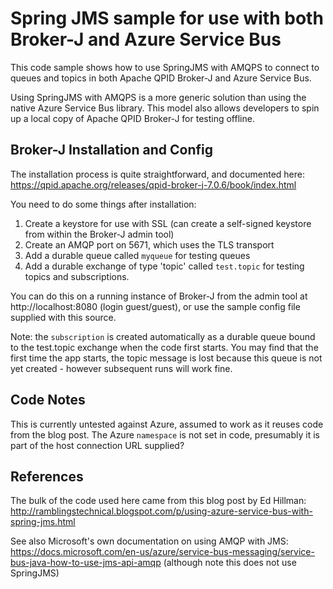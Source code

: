 Spring JMS sample for use with both Broker-J and Azure Service Bus
==================================================================

This code sample shows how to use SpringJMS with AMQPS to connect to
queues and topics in both Apache QPID Broker-J and Azure Service Bus.

Using SpringJMS with AMQPS is a more generic solution than using the
native Azure Service Bus library. This model also allows developers
to spin up a local copy of Apache QPID Broker-J for testing offline.

Broker-J Installation and Config
--------------------------------

The installation process is quite straightforward, and documented here:
https://qpid.apache.org/releases/qpid-broker-j-7.0.6/book/index.html

You need to do some things after installation:

1. Create a keystore for use with SSL (can create a self-signed keystore
from within the Broker-J admin tool)
2. Create an AMQP port on 5671, which uses the TLS transport
2. Add a durable queue called `myqueue` for testing queues
3. Add a durable exchange of type 'topic' called `test.topic` for testing
topics and subscriptions.

You can do this on a running instance of Broker-J from the admin tool
at http://localhost:8080 (login guest/guest), or use the sample config
file supplied with this source.

Note: the `subscription` is created automatically as a durable queue
bound to the test.topic exchange when the code first starts. You may
find that the first time the app starts, the topic message is lost
because this queue is not yet created - however subsequent runs
will work fine.

Code Notes
----------

This is currently untested against Azure, assumed to work as it reuses
code from the blog post. The Azure `namespace` is not set in code,
presumably it is part of the host connection URL supplied?

References
----------

The bulk of the code used here came from this blog post by Ed Hillman:
http://ramblingstechnical.blogspot.com/p/using-azure-service-bus-with-spring-jms.html

See also Microsoft's own documentation on using AMQP with JMS:
https://docs.microsoft.com/en-us/azure/service-bus-messaging/service-bus-java-how-to-use-jms-api-amqp
(although note this does not use SpringJMS)
